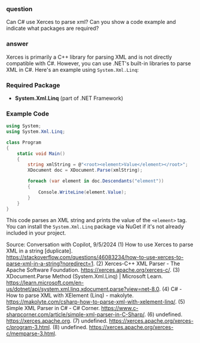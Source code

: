 ### question

Can C# use Xerces to parse xml? Can you show a code example and indicate what packages are required?

### answer

Xerces is primarily a C++ library for parsing XML and is not directly compatible with C#. However, you can use .NET's built-in libraries to parse XML in C#. Here's an example using `System.Xml.Linq`:

### Required Package

- **System.Xml.Linq** (part of .NET Framework)

### Example Code

```csharp
using System;
using System.Xml.Linq;

class Program
{
    static void Main()
    {
        string xmlString = @"<root><element>Value</element></root>";
        XDocument doc = XDocument.Parse(xmlString);

        foreach (var element in doc.Descendants("element"))
        {
            Console.WriteLine(element.Value);
        }
    }
}
```

This code parses an XML string and prints the value of the `<element>` tag. You can install the `System.Xml.Linq` package via NuGet if it's not already included in your project.

Source: Conversation with Copilot, 9/5/2024
(1) How to use Xerces to parse XML in a string [duplicate]. https://stackoverflow.com/questions/46083234/how-to-use-xerces-to-parse-xml-in-a-string?noredirect=1.
(2) Xerces-C++ XML Parser - The Apache Software Foundation. https://xerces.apache.org/xerces-c/.
(3) XDocument.Parse Method (System.Xml.Linq) | Microsoft Learn. https://learn.microsoft.com/en-us/dotnet/api/system.xml.linq.xdocument.parse?view=net-8.0.
(4) C# - How to parse XML with XElement (Linq) - makolyte. https://makolyte.com/csharp-how-to-parse-xml-with-xelement-linq/.
(5) Simple XML Parser in C# - C# Corner. https://www.c-sharpcorner.com/article/simple-xml-parser-in-C-Sharp/.
(6) undefined. https://xerces.apache.org.
(7) undefined. https://xerces.apache.org/xerces-c/program-3.html.
(8) undefined. https://xerces.apache.org/xerces-c/memparse-3.html.
